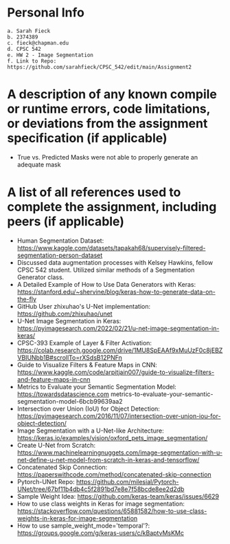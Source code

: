 # Personal Info

    a. Sarah Fieck
    b. 2374389
    c. fieck@chapman.edu
    d. CPSC 542
    e. HW 2 - Image Segmentation
    f. Link to Repo: https://github.com/sarahfieck/CPSC_542/edit/main/Assignment2

# A description of any known compile or runtime errors, code limitations, or deviations from the assignment specification (if applicable)
- True vs. Predicted Masks were not able to properly generate an adequate mask

# A list of all references used to complete the assignment, including peers (if applicable)
- Human Segmentation Dataset: https://www.kaggle.com/datasets/tapakah68/supervisely-filtered-segmentation-person-dataset
- Discussed data augmentation processes with Kelsey Hawkins, fellow CPSC 542 student. Utilized similar methods of a Segmentation Generator class.
- A Detailed Example of How to Use Data Generators with Keras: https://stanford.edu/~shervine/blog/keras-how-to-generate-data-on-the-fly
- GitHub User zhixuhao's U-Net implementation: https://github.com/zhixuhao/unet
- U-Net Image Segmentation in Keras: https://pyimagesearch.com/2022/02/21/u-net-image-segmentation-in-keras/
- CPSC-393 Example of Layer & Filter Activation: https://colab.research.google.com/drive/1MU8SpEAAf9xMuUzF0c8jEBZVBIUNbb1B#scrollTo=rXSdsB12PNFn
- Guide to Visualize Filters & Feature Maps in CNN: https://www.kaggle.com/code/arpitjain007/guide-to-visualize-filters-and-feature-maps-in-cnn
- Metrics to Evaluate your Semantic Segmentation Model: https://towardsdatascience.com metrics-to-evaluate-your-semantic-segmentation-model-6bcb99639aa2
- Intersection over Union (IoU) for Object Detection: https://pyimagesearch.com/2016/11/07/intersection-over-union-iou-for-object-detection/
- Image Segmentation with a U-Net-like Architecture: https://keras.io/examples/vision/oxford_pets_image_segmentation/
- Create U-Net from Scratch: https://www.machinelearningnuggets.com/image-segmentation-with-u-net-define-u-net-model-from-scratch-in-keras-and-tensorflow/
- Concatenated Skip Connection: https://paperswithcode.com/method/concatenated-skip-connection
- Pytorch-UNet Repo: https://github.com/milesial/Pytorch-UNet/tree/67bf11b4db4c5f2891bd7e8e7f58bcde8ee2d2db
- Sample Weight Idea: https://github.com/keras-team/keras/issues/6629
- How to use class weights in Keras for image segmentation: https://stackoverflow.com/questions/65881582/how-to-use-class-weights-in-keras-for-image-segmentation
- How to use sample_weight_mode='temporal'?: https://groups.google.com/g/keras-users/c/kBaptvMsKMc

